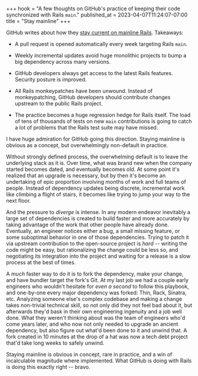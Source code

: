 +++
hook = "A few thoughts on GitHub's practice of keeping their code synchronized with Rails `main`."
published_at = 2023-04-07T11:24:07-07:00
title = "Stay mainline"
+++

GitHub writes about how they [stay current on mainline Rails](https://github.blog/2023-04-06-building-github-with-ruby-and-rails/). Takeaways:

* A pull request is opened automatically every week targeting Rails `main`.

* Weekly incremental updates avoid huge monolithic projects to bump a big dependency across many versions.

* GitHub developers always get access to the latest Rails features. Security posture is improved.

* All Rails monkeypatches have been unwound. Instead of monkeypatching, GitHub developers should contribute changes upstream to the public Rails project.

* The practice becomes a huge regression hedge for Rails itself. The load of tens of thousands of tests on new `main` contributions is going to catch a lot of problems that the Rails test suite may have missed.

I have huge admiration for GitHub going this direction. Staying mainline is obvious as a concept, but overwhelmingly non-default in practice.

Without strongly defined process, the overwhelming default is to leave the underlying stack as it is. Over time, what was brand new when the company started becomes dated, and eventually becomes old. At some point it's realized that an upgrade is necessary, but by then it's become an undertaking of epic proportion involving months of work and full teams of people. Instead of dependency updates being discrete, incremental work like climbing a flight of stairs, it becomes like trying to jump your way to the next floor.

And the pressure to _diverge_ is intense. In any modern endeavor inevitably a large set of dependencies is created to build faster and more accurately by taking advantage of the work that other people have already done. Eventually, an engineer notices either a bug, a small missing feature, or some suboptimal behavior in one of those dependencies. Trying to patch it via upstream contribution to the open-source project is _hard_ -- writing the code might be easy, but rationalizing the change could be less so, and negotiating its integration into the project and waiting for a release is a slow process at the best of times.

A _much_ faster way to do it is to fork the dependency, make your change, and have bundler target the fork's Git. At my last job we had a couple early engineers who wouldn't hesitate for _even a second_ to follow this playbook, and one-by-one every major dependency was forked: Thin, Rack, Sinatra, etc. Analyzing someone else's complex codebase and making a change takes non-trivial technical skill, so not only did they not feel bad about it, but afterwards they'd bask in their own engineering ingenuity and a job well done. What they weren't thinking about was the team of engineers who'd come years later, and who now not only needed to upgrade an ancient dependency, but also figure out what'd been done to it and unwind that. A fork created in 10 minutes at the drop of a hat was now a tech debt project that'd take long weeks to safely unwind.

Staying mainline is obvious in concept, rare in practice, and a win of incalculable magnitude where implemented. What GitHub is doing with Rails is doing this exactly right -- bravo.
